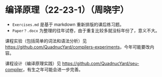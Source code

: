 # 编译原理（22-23-1）（周晓宇）

- `Exercises.md` 是基于 markdown 重新排版的课后练习题。
- `Paper？.docx` 为整理的往年试卷，由于重复比较多就没标年份了，意义不大。

课程实验（包括简单的词法和语法分析）见 <https://github.com/QuadnucYard/compilers-experiments>，今年可能要改内容。

课程设计（编译原理实践）见 <https://github.com/QuadnucYard/seu-compiler>，有生之年可能会进一步完善。
